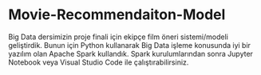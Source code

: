 # Movie-Recommendaiton-Model
 Big Data dersimizin proje finali için ekipçe film öneri sistemi/modeli geliştirdik. Bunun için Python kullanarak Big Data işleme konusunda iyi bir yazılım olan Apache Spark kullandık. Spark kurulumlarından sonra Jupyter Notebook veya Visual Studio Code ile çalıştırabilirsiniz.
